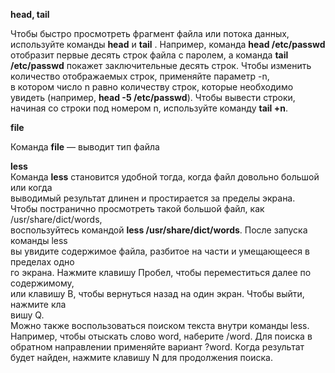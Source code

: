 **head, tail**


Чтобы быстро просмотреть фрагмент файла или потока данных, используйте команды **head** и **tail** . Например, команда **head /etc/passwd** отобразит первые десять строк файла с паролем, а команда **tail /etc/passwd** покажет заключи­тельные десять строк. Чтобы изменить количество отображаемых строк, применяйте параметр -n,  
в котором число n равно количеству строк, которые необходимо увидеть (например, **head -5 /etc/passwd**). Чтобы вывести строки, начиная со строки под номером n, используйте команду **tail +n**.


**file**


Команда **file** — выводит тип файла


**less**  
Команда **less** становится удобной тогда, когда файл довольно большой или когда  
выводимый результат длинен и простирается за пределы экрана.  
Чтобы постранично просмотреть такой большой файл, как /usr/share/dict/words,  
воспользуйтесь командой **less /usr/share/dict/words**. После запуска команды less  
вы увидите содержимое файла, разбитое на части и умещающееся в пределах одно­  
го экрана. Нажмите клавишу Пробел, чтобы переместиться далее по содержимому,  
или клавишу B, чтобы вернуться назад на один экран. Чтобы выйти, нажмите кла­  
вишу Q.  
Можно также воспользоваться поиском текста внутри команды less. Напри­мер, чтобы отыскать слово word, наберите /word. Для поиска в обратном направ­лении применяйте вариант ?word. Когда результат будет найден, нажмите клави­шу N для продолжения поиска.

